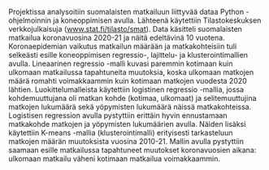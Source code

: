 Projektissa analysoitiin suomalaisten matkailuun liittyvää dataa Python -ohjelmoinnin ja koneoppimisen avulla. Lähteenä käytettiin Tilastokeskuksen verkkojulkaisuja (www.stat.fi/tilasto/smat). Data käsitteli suomalaisten matkailua koronavuosina 2020-21 ja näitä edeltävinä 10 vuotena. Koronaepidemian vaikutus matkailun määrään ja matkakohteisiin tuli selkeästi esille koneoppimisen regressio-, lajittelu- ja klusterointimallien avulla. Lineaarinen regressio -malli kuvasi paremmin kotimaan kuin ulkomaan matkailussa tapahtuneita muutoksia, koska ulkomaan matkojen määrä romahti voimakkaammin kuin kotimaan matkojen vuodesta 2020 lähtien. Luokittelumalleista käytettiin logistinen regressio -mallia, jossa kohdemuuttujana oli matkan kohde (kotimaa, ulkomaat) ja selitemuuttujina matkojen lukumäärä sekä yöpymisten lukumäärä näissä matkakohteissa. Logistisen regression avulla pystyttiin erittäin hyvin ennustamaan matkakohde matkojen ja yöpymisten lukumäärien avulla. Näiden lisäksi käytettiin K-means -mallia (klusterointimalli) erityisesti tarkasteluun matkojen määrän muutoksista vuosina 2010-21. Mallin avulla pystyttiin saamaan esille matkailussa tapahtuneet muutokset koronavuosien aikana: ulkomaan matkailu väheni kotimaan matkailua voimakkaammin.
